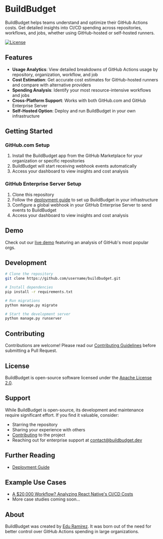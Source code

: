 # BuildBudget

BuildBudget helps teams understand and optimize their GitHub Actions costs. Get detailed insights into CI/CD spending
across repositories, workflows, and jobs, whether using GitHub-hosted or self-hosted runners.

[![License](https://img.shields.io/badge/License-Apache%202.0-blue.svg)](https://opensource.org/licenses/Apache-2.0)

## Features

- **Usage Analytics**: View detailed breakdowns of GitHub Actions usage by repository, organization, workflow, and job
- **Cost Estimation**: Get accurate cost estimates for GitHub-hosted runners and compare with alternative providers
- **Spending Analysis**: Identify your most resource-intensive workflows and jobs
- **Cross-Platform Support**: Works with both GitHub.com and GitHub Enterprise Server
- **Self-Hosted Option**: Deploy and run BuildBudget in your own infrastructure

## Getting Started

### GitHub.com Setup

1. Install the BuildBudget app from the GitHub Marketplace for your organization or specific repositories
2. BuildBudget will start receiving webhook events automatically
3. Access your dashboard to view insights and cost analysis

### GitHub Enterprise Server Setup

1. Clone this repository
2. Follow the [deployment guide](docs/deployment.md) to set up BuildBudget in your infrastructure
3. Configure a global webhook in your GitHub Enterprise Server to send events to BuildBudget
4. Access your dashboard to view insights and cost analysis

## Demo

Check out our [live demo](https://buildbudget.dev/demo) featuring an analysis of GitHub's most popular orgs.

## Development

```bash
# Clone the repository
git clone https://github.com/username/buildbudget.git

# Install dependencies
pip install -r requirements.txt

# Run migrations
python manage.py migrate

# Start the development server
python manage.py runserver
```

## Contributing

Contributions are welcome! Please read our [Contributing Guidelines](CONTRIBUTING.md) before submitting a Pull Request.

## License

BuildBudget is open-source software licensed under the [Apache License 2.0](LICENSE).

## Support

While BuildBudget is open-source, its development and maintenance require significant effort. If you find it valuable,
consider:

- Starring the repository
- Sharing your experience with others
- [Contributing](#contributing) to the project
- Reaching out for enterprise support at contact@buildbudget.dev

## Further Reading

- [Deployment Guide](docs/deployment.md)

## Example Use Cases

- [A $20,000 Workflow? Analyzing React Native's CI/CD Costs](https://buildbudget.dev/blog/test-all-workflow/)
- More case studies coming soon...

## About

BuildBudget was created by [Edu Ramírez](https://www.linkedin.com/in/eduramirez/). It was born out of the need for
better control over GitHub Actions spending in large organizations.
